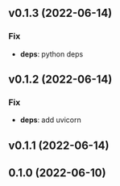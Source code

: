 ## v0.1.3 (2022-06-14)

### Fix

- **deps**: python deps

## v0.1.2 (2022-06-14)

### Fix

- **deps**: add uvicorn

## v0.1.1 (2022-06-14)

## 0.1.0 (2022-06-10)
